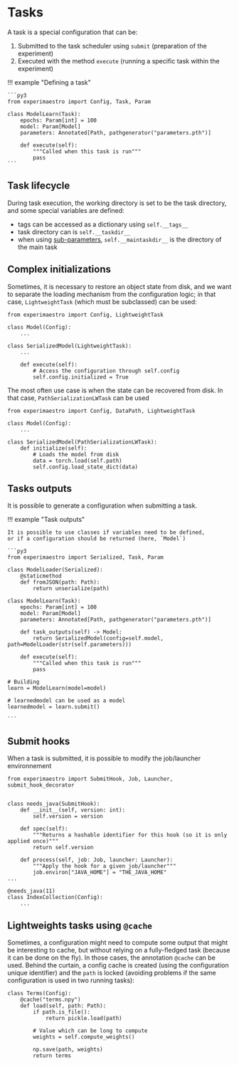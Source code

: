 # Tasks

A task is a special configuration that can be:

1. Submitted to the task scheduler using `submit` (preparation of the experiment)
1. Executed with the method `execute` (running a specific task within the experiment)

!!! example "Defining a task"

    ```py3
    from experimaestro import Config, Task, Param

    class ModelLearn(Task):
        epochs: Param[int] = 100
        model: Param[Model]
        parameters: Annotated[Path, pathgenerator("parameters.pth")]

        def execute(self):
            """Called when this task is run"""
            pass
    ```

## Task lifecycle

During task execution, the working directory
is set to be the task directory, and
some special variables are defined:

- tags can be accessed as a dictionary using `self.__tags__`
- task directory can is `self.__taskdir__`
- when using [sub-parameters](../config#sub-parameters), `self.__maintaskdir__` is the directory of the main task


## Complex initializations

Sometimes, it is necessary to restore an object state from disk, and we want
to separate the loading mechanism from the configuration logic; in that case,
`LightweightTask` (which must be subclassed) can be used:

```py3
from experimaestro import Config, LightweightTask

class Model(Config):
    ...

class SerializedModel(LightweightTask):
    ...

    def execute(self):
        # Access the configuration through self.config
        self.config.initialized = True
```


The most often use case is when the state can be recovered from disk. In that case,
`PathSerializationLWTask` can be used

```py3
from experimaestro import Config, DataPath, LightweightTask

class Model(Config):
    ...

class SerializedModel(PathSerializationLWTask):
    def initialize(self):
        # Loads the model from disk
        data = torch.load(self.path)
        self.config.load_state_dict(data)
```

## Tasks outputs

It is possible to generate a configuration when submitting a task.

!!! example "Task outputs"

    It is possible to use classes if variables need to be defined,
    or if a configuration should be returned (here, `Model`)

    ```py3
    from experimaestro import Serialized, Task, Param

    class ModelLoader(Serialized):
        @staticmethod
        def fromJSON(path: Path):
            return unserialize(path)

    class ModelLearn(Task):
        epochs: Param[int] = 100
        model: Param[Model]
        parameters: Annotated[Path, pathgenerator("parameters.pth")]

        def task_outputs(self) -> Model:
            return SerializedModel(config=self.model, path=ModelLoader(str(self.parameters)))

        def execute(self):
            """Called when this task is run"""
            pass

    # Building
    learn = ModelLearn(model=model)

    # learnedmodel can be used as a model
    learnedmodel = learn.submit()

    ```


## Submit hooks

When a task is submitted, it is possible to modify the job/launcher environnement

```py3
from experimaestro import SubmitHook, Job, Launcher, submit_hook_decorator


class needs_java(SubmitHook):
    def __init__(self, version: int):
        self.version = version

    def spec(self):
        """Returns a hashable identifier for this hook (so it is only applied once)"""
        return self.version

    def process(self, job: Job, launcher: Launcher):
        """Apply the hook for a given job/launcher"""
        job.environ["JAVA_HOME"] = "THE_JAVA_HOME"
...

@needs_java(11)
class IndexCollection(Config):
    ...
```


## Lightweights tasks using `@cache`

Sometimes, a configuration might need to compute some output that might be interesting to cache, but without relying on a fully-fledged task (because it can be done on the fly). In those cases, the annotation `@cache` can be used. Behind the curtain, a config cache is created (using the configuration unique identifier) and the `path` is locked (avoiding problems if the same configuration is used in two running tasks):

```py3
class Terms(Config):
    @cache("terms.npy")
    def load(self, path: Path):
        if path.is_file():
            return pickle.load(path)

        # Value which can be long to compute
        weights = self.compute_weights()

        np.save(path, weights)
        return terms


```
